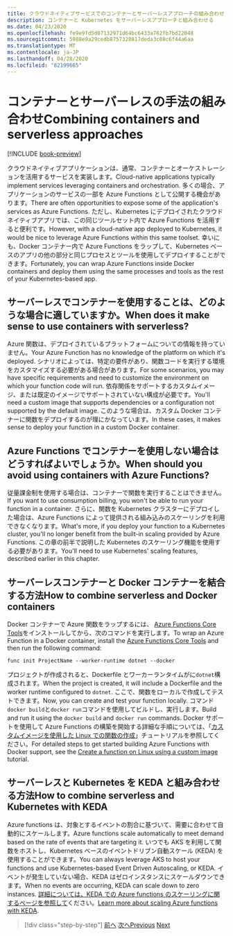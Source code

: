 ```yaml
---
title: クラウドネイティブサービスでのコンテナーとサーバーレスアプローチの組み合わせ
description: コンテナーと Kubernetes をサーバーレスアプローチと組み合わせる
ms.date: 04/23/2020
ms.openlocfilehash: fe9e9fd5d07132971d64bc6433a762fb7bd22048
ms.sourcegitcommit: 5988e9a29cedb8757320817deda3c08c6f44a6aa
ms.translationtype: MT
ms.contentlocale: ja-JP
ms.lasthandoff: 04/28/2020
ms.locfileid: "82199665"
---
```

# <a name="combining-containers-and-serverless-approaches"></a><span data-ttu-id="af204-103">コンテナーとサーバーレスの手法の組み合わせ</span><span class="sxs-lookup"><span data-stu-id="af204-103">Combining containers and serverless approaches</span></span>

[!INCLUDE [book-preview](../../../includes/book-preview.md)]

<span data-ttu-id="af204-104">クラウドネイティブアプリケーションは、通常、コンテナーとオーケストレーションを活用するサービスを実装します。</span><span class="sxs-lookup"><span data-stu-id="af204-104">Cloud-native applications typically implement services leveraging containers and orchestration.</span></span> <span data-ttu-id="af204-105">多くの場合、アプリケーションのサービスの一部を Azure Functions として公開する機会があります。</span><span class="sxs-lookup"><span data-stu-id="af204-105">There are often opportunities to expose some of the application's services as Azure Functions.</span></span> <span data-ttu-id="af204-106">ただし、Kubernetes にデプロイされたクラウドネイティブアプリでは、この同じツールセット内で Azure Functions を活用すると便利です。</span><span class="sxs-lookup"><span data-stu-id="af204-106">However, with a cloud-native app deployed to Kubernetes, it would be nice to leverage Azure Functions within this same toolset.</span></span> <span data-ttu-id="af204-107">幸いにも、Docker コンテナー内で Azure Functions をラップして、Kubernetes ベースのアプリの他の部分と同じプロセスとツールを使用してデプロイすることができます。</span><span class="sxs-lookup"><span data-stu-id="af204-107">Fortunately, you can wrap Azure Functions inside Docker containers and deploy them using the same processes and tools as the rest of your Kubernetes-based app.</span></span>

## <a name="when-does-it-make-sense-to-use-containers-with-serverless"></a><span data-ttu-id="af204-108">サーバーレスでコンテナーを使用することは、どのような場合に適していますか。</span><span class="sxs-lookup"><span data-stu-id="af204-108">When does it make sense to use containers with serverless?</span></span>

<span data-ttu-id="af204-109">Azure 関数は、デプロイされているプラットフォームについての情報を持っていません。</span><span class="sxs-lookup"><span data-stu-id="af204-109">Your Azure Function has no knowledge of the platform on which it's deployed.</span></span> <span data-ttu-id="af204-110">シナリオによっては、特定の要件があり、関数コードを実行する環境をカスタマイズする必要がある場合があります。</span><span class="sxs-lookup"><span data-stu-id="af204-110">For some scenarios, you may have specific requirements and need to customize the environment on which your function code will run.</span></span> <span data-ttu-id="af204-111">依存関係をサポートするカスタムイメージ、または既定のイメージでサポートされていない構成が必要です。</span><span class="sxs-lookup"><span data-stu-id="af204-111">You'll need a custom image that supports dependencies or a configuration not supported by the default image.</span></span> <span data-ttu-id="af204-112">このような場合は、カスタム Docker コンテナーに関数をデプロイするのが理にかなっています。</span><span class="sxs-lookup"><span data-stu-id="af204-112">In these cases, it makes sense to deploy your function in a custom Docker container.</span></span>

## <a name="when-should-you-avoid-using-containers-with-azure-functions"></a><span data-ttu-id="af204-113">Azure Functions でコンテナーを使用しない場合はどうすればよいでしょうか。</span><span class="sxs-lookup"><span data-stu-id="af204-113">When should you avoid using containers with Azure Functions?</span></span>

<span data-ttu-id="af204-114">従量課金制を使用する場合は、コンテナーで関数を実行することはできません。</span><span class="sxs-lookup"><span data-stu-id="af204-114">If you want to use consumption billing, you won't be able to run your function in a container.</span></span> <span data-ttu-id="af204-115">さらに、関数を Kubernetes クラスターにデプロイした場合は、Azure Functions によって提供される組み込みのスケーリングを利用できなくなります。</span><span class="sxs-lookup"><span data-stu-id="af204-115">What's more, if you deploy your function to a Kubernetes cluster, you'll no longer benefit from the built-in scaling provided by Azure Functions.</span></span> <span data-ttu-id="af204-116">この章の前半で説明した Kubernetes のスケーリング機能を使用する必要があります。</span><span class="sxs-lookup"><span data-stu-id="af204-116">You'll need to use Kubernetes' scaling features, described earlier in this chapter.</span></span>

## <a name="how-to-combine-serverless-and-docker-containers"></a><span data-ttu-id="af204-117">サーバーレスコンテナーと Docker コンテナーを結合する方法</span><span class="sxs-lookup"><span data-stu-id="af204-117">How to combine serverless and Docker containers</span></span>

<span data-ttu-id="af204-118">Docker コンテナーで Azure 関数をラップするには、 [Azure Functions Core Tools](https://github.com/Azure/azure-functions-core-tools)をインストールしてから、次のコマンドを実行します。</span><span class="sxs-lookup"><span data-stu-id="af204-118">To wrap an Azure Function in a Docker container, install the [Azure Functions Core Tools](https://github.com/Azure/azure-functions-core-tools) and then run the following command:</span></span>

```console
func init ProjectName --worker-runtime dotnet --docker
```

<span data-ttu-id="af204-119">プロジェクトが作成されると、Dockerfile とワーカーランタイムがに`dotnet`構成されます。</span><span class="sxs-lookup"><span data-stu-id="af204-119">When the project is created, it will include a Dockerfile and the worker runtime configured to `dotnet`.</span></span> <span data-ttu-id="af204-120">ここで、関数をローカルで作成してテストできます。</span><span class="sxs-lookup"><span data-stu-id="af204-120">Now, you can create and test your function locally.</span></span> <span data-ttu-id="af204-121">コマンド`docker build`と`docker run`コマンドを使用してビルドし、実行します。</span><span class="sxs-lookup"><span data-stu-id="af204-121">Build and run it using the  `docker build` and `docker run` commands.</span></span> <span data-ttu-id="af204-122">Docker サポートを使用して Azure Functions の構築を開始する詳細な手順については、「[カスタムイメージを使用した Linux での関数の作成](https://docs.microsoft.com/azure/azure-functions/functions-create-function-linux-custom-image)」チュートリアルを参照してください。</span><span class="sxs-lookup"><span data-stu-id="af204-122">For detailed steps to get started building Azure Functions with Docker support, see the [Create a function on Linux using a custom image](https://docs.microsoft.com/azure/azure-functions/functions-create-function-linux-custom-image) tutorial.</span></span>

## <a name="how-to-combine-serverless-and-kubernetes-with-keda"></a><span data-ttu-id="af204-123">サーバーレスと Kubernetes を KEDA と組み合わせる方法</span><span class="sxs-lookup"><span data-stu-id="af204-123">How to combine serverless and Kubernetes with KEDA</span></span>

<span data-ttu-id="af204-124">Azure functions は、対象とするイベントの割合に基づいて、需要に合わせて自動的にスケールします。</span><span class="sxs-lookup"><span data-stu-id="af204-124">Azure functions scale automatically to meet demand based on the rate of events that are targeting it.</span></span> <span data-ttu-id="af204-125">いつでも AKS を利用して関数をホストし、Kubernetes ベースのイベントドリブン自動スケール (KEDA) を使用することができます。</span><span class="sxs-lookup"><span data-stu-id="af204-125">You can always leverage AKS to host your functions and use Kubernetes-based Event Driven Autoscaling, or KEDA.</span></span> <span data-ttu-id="af204-126">イベントが発生していない場合、KEDA はゼロインスタンスにスケールダウンできます。</span><span class="sxs-lookup"><span data-stu-id="af204-126">When no events are occurring, KEDA can scale down to zero instances.</span></span> <span data-ttu-id="af204-127">[詳細については、KEDA での Azure functions のスケーリングに関するページを参照して](https://docs.microsoft.com/azure/azure-functions/functions-kubernetes-keda)ください。</span><span class="sxs-lookup"><span data-stu-id="af204-127">[Learn more about scaling Azure functions with KEDA](https://docs.microsoft.com/azure/azure-functions/functions-kubernetes-keda).</span></span>

>[!div class="step-by-step"]
><span data-ttu-id="af204-128">[前へ](leverage-serverless-functions.md)
>[次へ](deploy-containers-azure.md)</span><span class="sxs-lookup"><span data-stu-id="af204-128">[Previous](leverage-serverless-functions.md)
[Next](deploy-containers-azure.md)</span></span>
